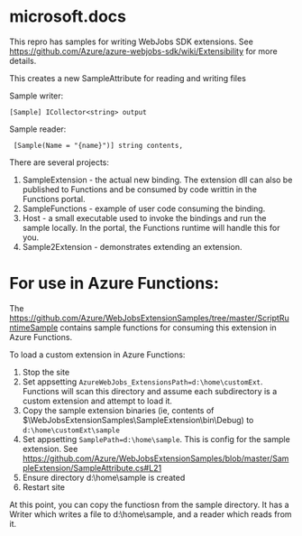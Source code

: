 # microsoft.docs

This repro has samples for writing WebJobs SDK extensions. 
See https://github.com/Azure/azure-webjobs-sdk/wiki/Extensibility for more details. 

This creates a new SampleAttribute for reading and writing files  

Sample writer:
```
[Sample] ICollector<string> output
```

Sample reader:
```
 [Sample(Name = "{name}")] string contents, 
```

There are several projects:
1. SampleExtension - the actual new binding. The extension dll can also be published to Functions and be consumed by code writtin in the Functions portal. 
2. SampleFunctions - example of user code consuming the binding. 
3. Host - a small executable used to invoke the bindings and run the sample locally.  In the portal, the Functions runtime will handle this for you. 
4. Sample2Extension - demonstrates extending an extension. 



# For use in Azure Functions:

The https://github.com/Azure/WebJobsExtensionSamples/tree/master/ScriptRuntimeSample contains sample functions for consuming this extension in Azure Functions. 

To load a custom extension in Azure Functions:
1. Stop the site 
2.	Set appsetting `AzureWebJobs_ExtensionsPath=d:\home\customExt`.  Functions will scan this directory and assume each subdirectory is a custom extension and attempt to load it. 
3.	Copy the sample extension binaries (ie, contents of $\WebJobsExtensionSamples\SampleExtension\bin\Debug)  to `d:\home\customExt\sample` 
4.	Set appsetting `SamplePath=d:\home\sample`. This is config for the sample extension. See https://github.com/Azure/WebJobsExtensionSamples/blob/master/SampleExtension/SampleAttribute.cs#L21 
5.	Ensure directory d:\home\sample is created 
6.	Restart site 

At this point, you can copy the functiosn from the sample directory. It has a Writer which writes a file to d:\home\sample, and a reader which reads from it. 

